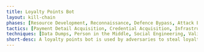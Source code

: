 ```yaml
---
title: Loyalty Points Bot
layout: kill-chain
phases: [Resource Development, Reconnaissance, Defence Bypass, Attack Execution, Actions on the Objective, Post-Attack]
tactics: [Payment Detail Acquisition, Credential Acquisition, Infrastructure Acquisition, Tool Development, Specific Target, Loose Target, Mitigation Bypass, Human Emulation, Proxying, Smokescreening, Payment Detail Abuse, Fake Interaction, Stock Purchase, Exfiltration, Sale]
techniques: [Data Dumps, Person in the Middle, Social Engineering, Valid Accounts, Botnet, Command & Control, Proxies, Supply Chain Compromise, Development of Tools, Testing of Tools, Campaign Reuse, Technical Reconnaissance, CAPTCHA Farm, Automated CAPTCHA Bypass, MFA Bypass, Token Bypass, Cookie Abuse, Credential Pinning, User Agent Spoofing, Device Fingerprint Emulation, IP Rotation, Volumetric Traffic Disguise, Target Diversification, Loyalty Points Abuse, Overlay Attack, Automated Purchase, Payment Detail Dumping, Automated Advertisement of Stock, Information Brokerage, Automated Sale, Manual Sale]
short-desc: A loyalty points bot is used by adversaries to steal loyalty points from user accounts. These are used to purchase goods and services either on the issuing site or downstream on third party sites that accept the loyalty points.
---
```


